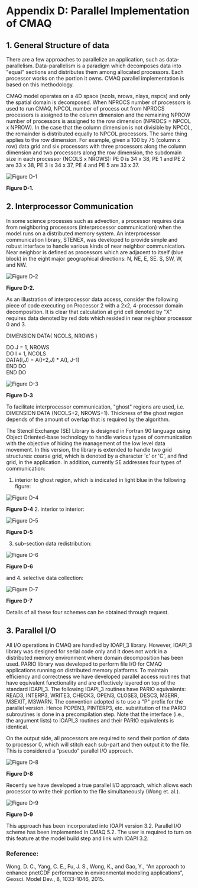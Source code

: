 


# Appendix D: Parallel Implementation of CMAQ

## 1. General Structure of data

There are a few approaches to parallelize an application, such as data-parallelism. Data-parallelism is a paradigm which decomposes data into "equal" sections and distributes them among allocated processors. Each processor works on the portion it owns. CMAQ parallel implementation is based on this methodology.

CMAQ model operates on a 4D space (ncols, nrows, nlays, nspcs) and only the spatial domain is decomposed. When NPROCS number of processors is used to run CMAQ, NPCOL number of process out from NPROCS processors is assigned to the column dimension and the remaining NPROW number of processors is assigned to the row dimension (NPROCS = NPCOL x NPROW). In the case that the column dimension is not divisible by NPCOL, the remainder is distributed equally to NPCOL processors. The same thing applies to the row dimension. For example, given a 100 by 75 (column x row) data grid and six processors with three processors along the column dimension and two processors along the row dimension, the subdomain size in each processor (NCOLS x NROWS): PE 0 is 34 x 38, PE 1 and PE 2 are 33 x 38, PE 3 is 34 x 37, PE 4 and PE 5 are 33 x 37.

![Figure D-1](./images/FigureD-1.png)

**Figure D-1.**

## 2. Interprocessor Communication

In some science processes such as advection, a processor requires data from neighboring processors (interprocessor communication) when the model runs on a distributed memory system. An interprocessor communication library, STENEX, was developed to provide simple and robust interface to handle various kinds of near neighbor communication. Near neighbor is defined as processors which are adjacent to itself (blue block) in the eight major geographical directions: N, NE, E, SE. S, SW, W, and NW.

![Figure D-2](./images/FigureD-2.png)

**Figure D-2.**

As an illustration of interprocessor data access, consider the following piece of code executing on Processor 2 with a 2x2, 4-processor domain decomposition. It is clear that calculation at grid cell denoted by "X" requires data denoted by red dots which resided in near neighbor processor 0 and 3.

 DIMENSION DATA( NCOLS, NROWS )</br>

 DO J = 1, NROWS</br>
   DO I = 1, NCOLS</br>
       DATA(I,J) = A(I+2,J) * A(I, J-1)</br>
    END DO</br>
 END DO

 ![Figure D-3](./images/FigureD-3.png)

 **Figure D-3**

 To facilitate interprocessor communication, "ghost" regions are used, i.e. DIMENSION DATA (NCOLS+2, NROWS+1). Thickness of the ghost region depends of the amount of overlap that is required by the algorithm.

 The Stencil Exchange (SE) Library is designed in Fortran 90 language using Object Oriented-base technology to handle various types of communication with the objective of hiding the management of the low level data movement. In this version, the library is extended to handle two grid structures: coarse grid, which is denoted by a character 'c' or 'C', and find grid, in the application. In addition, currently SE addresses four types of communication:

 1. interior to ghost region, which is indicated in light blue in the following figure:

![Figure D-4](./images/FigureD-4.png)

**Figure D-4**
2. interior to interior:

![Figure D-5](./images/FigureD-5.png)

**Figure D-5**

3. sub-section data redistribution:

![Figure D-6](./images/FigureD-6.png)

**Figure D-6**

and 4. selective data collection:

![Figure D-7](./images/FigureD-7.png)

**Figure D-7**

Details of all these four schemes can be obtained through request.

## 3. Parallel I/O

All I/O operations in CMAQ are handled by IOAPI_3 library. However, IOAPI_3 library was designed for serial code only and it does not work in a distributed memory environment where domain decomposition has been used. PARIO library was developed to perform file I/O for CMAQ applications running on distributed memory platforms. To maintain efficiency and correctness we have developed parallel access routines that have equivalent functionality and are effectively layered on top of the standard IOAPI_3. The following IOAPI_3 routines have PARIO equivalents: READ3, INTERP3, WRITE3, CHECK3, OPEN3, CLOSE3, DESC3, M3ERR, M3EXIT, M3WARN. The convention adopted is to use a "P" prefix for the parallel version. Hence POPEN3, PINTERP3, etc. substitution of the PARIO subroutines is done in a precompilation step. Note that the interface (i.e., the argument lists) to IOAPI_3 routines and their PARIO equivalents is identical.

On the output side, all processors are required to send their portion of data to processor 0, which will stitch each sub-part and then output it to the file. This is considered a “pseudo” parallel I/O approach.

![Figure D-8](./images/FigureD-8.png)

**Figure D-8**

Recently we have developed a true parallel I/O approach, which allows each processor to write their portion to the file simultaneously (Wong et. al.).

![Figure D-9](./images/FigureD-9.png)

**Figure D-9**

This approach has been incorporated into IOAPI version 3.2. Parallel I/O scheme has been implemented in CMAQ 5.2. The user is required to turn on this feature at the model build step and link with IOAPI 3.2.

### Reference:

Wong, D. C., Yang, C. E., Fu, J. S., Wong, K., and Gao, Y., “An approach to enhance pnetCDF performance in environmental modeling applications”, Geosci. Model Dev., 8, 1033-1046, 2015.
